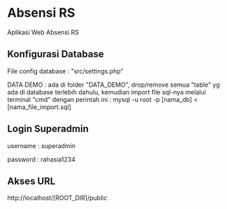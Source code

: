 # Absensi RS
Aplikasi Web Absensi RS

## Konfigurasi Database
File config database : "src/settings.php"

DATA DEMO : ada di folder "DATA_DEMO", drop/remove semua "table" yg ada di database terlebih dahulu, kemudian import file sql-nya melalui terminal "cmd" dengan perintah ini : mysql -u root -p [nama_db] < [nama_file_import.sql]

## Login Superadmin
username : superadmin

password : rahasia1234

## Akses URL
http://localhost/[ROOT_DIR]/public
